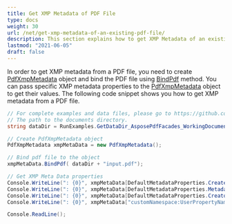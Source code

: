 ```yaml
---
title: Get XMP Metadata of PDF File
type: docs
weight: 30
url: /net/get-xmp-metadata-of-an-existing-pdf-file/
description: This section explains how to get XMP Metadata of an existing PDF with Aspose.PDF Facades.
lastmod: "2021-06-05"
draft: false
---
```


In order to get XMP metadata from a PDF file, you need to create [PdfXmpMetadata](https://apireference.aspose.com/pdf/net/aspose.pdf.facades/pdfxmpmetadata) object and bind the PDF file using [BindPdf](https://apireference.aspose.com/pdf/net/aspose.pdf.facades/facade/methods/bindpdf/index) method. You can pass specific XMP metadata properties to the [PdfXmpMetadata](https://apireference.aspose.com/pdf/net/aspose.pdf.facades/pdfxmpmetadata) object to get their values. The following code snippet shows you how to get XMP metadata from a PDF file.

```csharp
// For complete examples and data files, please go to https://github.com/aspose-pdf/Aspose.Pdf-for-.NET
// The path to the documents directory.
string dataDir = RunExamples.GetDataDir_AsposePdfFacades_WorkingDocuments();

// Create PdfXmpMetadata object
PdfXmpMetadata xmpMetaData = new PdfXmpMetadata();

// Bind pdf file to the object
xmpMetaData.BindPdf( dataDir + "input.pdf");

// Get XMP Meta Data properties
Console.WriteLine(": {0}", xmpMetaData[DefaultMetadataProperties.CreateDate].ToString());
Console.WriteLine(": {0}", xmpMetaData[DefaultMetadataProperties.MetadataDate].ToString());
Console.WriteLine(": {0}", xmpMetaData[DefaultMetadataProperties.CreatorTool].ToString());
Console.WriteLine(": {0}", xmpMetaData["customNamespace:UserPropertyName"].ToString());

Console.ReadLine();
```